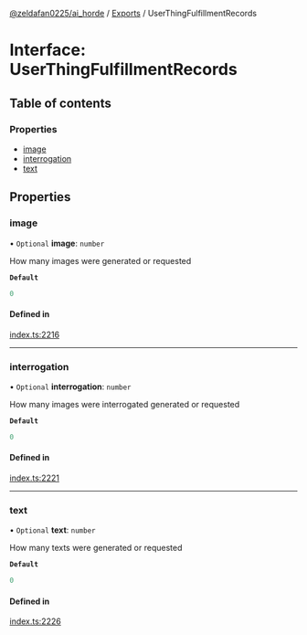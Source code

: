[@zeldafan0225/ai_horde](../README.md) / [Exports](../modules.md) / UserThingFulfillmentRecords

# Interface: UserThingFulfillmentRecords

## Table of contents

### Properties

- [image](UserThingFulfillmentRecords.md#image)
- [interrogation](UserThingFulfillmentRecords.md#interrogation)
- [text](UserThingFulfillmentRecords.md#text)

## Properties

### image

• `Optional` **image**: `number`

How many images were generated or requested

**`Default`**

```ts
0
```

#### Defined in

[index.ts:2216](https://github.com/ZeldaFan0225/ai_horde/blob/c593245/index.ts#L2216)

___

### interrogation

• `Optional` **interrogation**: `number`

How many images were interrogated generated or requested

**`Default`**

```ts
0
```

#### Defined in

[index.ts:2221](https://github.com/ZeldaFan0225/ai_horde/blob/c593245/index.ts#L2221)

___

### text

• `Optional` **text**: `number`

How many texts were generated or requested

**`Default`**

```ts
0
```

#### Defined in

[index.ts:2226](https://github.com/ZeldaFan0225/ai_horde/blob/c593245/index.ts#L2226)
